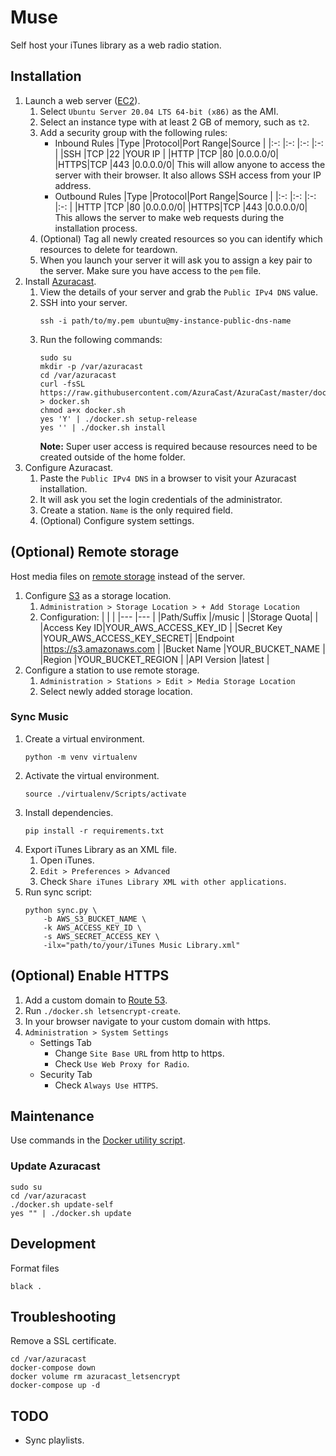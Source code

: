 # Muse

Self host your iTunes library as a web radio station.

## Installation

1. Launch a web server ([EC2](https://console.aws.amazon.com/ec2)).
    1. Select `Ubuntu Server 20.04 LTS 64-bit (x86)` as the AMI.
    2. Select an instance type with at least 2 GB of memory, such as `t2`.
    3. Add a security group with the following rules:
        - Inbound Rules
            |Type |Protocol|Port Range|Source   |
            |:-:  |:-:     |:-:       |:-:      |
            |SSH  |TCP     |22        |YOUR IP  |
            |HTTP |TCP     |80        |0.0.0.0/0|
            |HTTPS|TCP     |443       |0.0.0.0/0|
            This will allow anyone to access the server with their browser. It also allows SSH access from your IP address.
        - Outbound Rules
            |Type |Protocol|Port Range|Source   |
            |:-:  |:-:     |:-:       |:-:      |
            |HTTP |TCP     |80        |0.0.0.0/0|
            |HTTPS|TCP     |443       |0.0.0.0/0|
            This allows the server to make web requests during the installation process.
    4. (Optional) Tag all newly created resources so you can identify which resources to delete for teardown.
    5. When you launch your server it will ask you to assign a key pair to the server. Make sure you have access to the `pem` file.
2. Install [Azuracast](https://www.azuracast.com/install/docker.html).
    1. View the details of your server and grab the `Public IPv4 DNS` value.
    2. SSH into your server.
        ```
        ssh -i path/to/my.pem ubuntu@my-instance-public-dns-name
        ```
    3. Run the following commands:
        ```
        sudo su
        mkdir -p /var/azuracast
        cd /var/azuracast
        curl -fsSL https://raw.githubusercontent.com/AzuraCast/AzuraCast/master/docker.sh > docker.sh
        chmod a+x docker.sh
        yes 'Y' | ./docker.sh setup-release
        yes '' | ./docker.sh install
        ```
        **Note:** Super user access is required because resources need to be created outside of the home folder.
3. Configure Azuracast.
    1. Paste the `Public IPv4 DNS` in a browser to visit your Azuracast installation.
    2. It will ask you set the login credentials of the administrator.
    3. Create a station. `Name` is the only required field.
    4. (Optional) Configure system settings.

## (Optional) Remote storage

Host media files on [remote storage](https://www.azuracast.com/extending/s3-configuration.html) instead of the server.

1. Configure [S3](https://s3.console.aws.amazon.com/s3) as a storage location.
    1. `Administration > Storage Location > + Add Storage Location`
    2. Configuration:
        |             |                          |
        |---          |---                       |
        |Path/Suffix  |/music                    |
        |Storage Quota|                          |
        |Access Key ID|YOUR_AWS_ACCESS_KEY_ID    |
        |Secret Key   |YOUR_AWS_ACCESS_KEY_SECRET|
        |Endpoint     |https://s3.amazonaws.com  |
        |Bucket Name  |YOUR_BUCKET_NAME          |
        |Region       |YOUR_BUCKET_REGION        |
        |API Version  |latest                    |
2. Configure a station to use remote storage.
    1. `Administration > Stations > Edit > Media Storage Location`
    2. Select newly added storage location.

### Sync Music

1. Create a virtual environment.
    ```
    python -m venv virtualenv
    ```
2. Activate the virtual environment.
    ```
    source ./virtualenv/Scripts/activate
    ```
3. Install dependencies.
    ```
    pip install -r requirements.txt
    ```
4. Export iTunes Library as an XML file.
    1. Open iTunes.
    2. `Edit > Preferences > Advanced`
    3. Check `Share iTunes Library XML with other applications`.
5. Run sync script:
    ```
    python sync.py \
        -b AWS_S3_BUCKET_NAME \
        -k AWS_ACCESS_KEY_ID \
        -s AWS_SECRET_ACCESS_KEY \
        -ilx="path/to/your/iTunes Music Library.xml"
    ```

## (Optional) Enable HTTPS
1. Add a custom domain to [Route 53](https://console.aws.amazon.com/route53).
2. Run `./docker.sh letsencrypt-create`.
3. In your browser navigate to your custom domain with https.
3. `Administration > System Settings`
    - Settings Tab
        - Change `Site Base URL` from http to https.
        - Check `Use Web Proxy for Radio`.
    - Security Tab
        - Check `Always Use HTTPS`.

## Maintenance

Use commands in the [Docker utility script](https://www.azuracast.com/developers/docker-sh.html).

### Update Azuracast
```
sudo su
cd /var/azuracast
./docker.sh update-self
yes "" | ./docker.sh update
```

## Development

Format files
```
black .
```

## Troubleshooting

Remove a SSL certificate.
```
cd /var/azuracast
docker-compose down
docker volume rm azuracast_letsencrypt
docker-compose up -d
```

## TODO

- Sync playlists.
